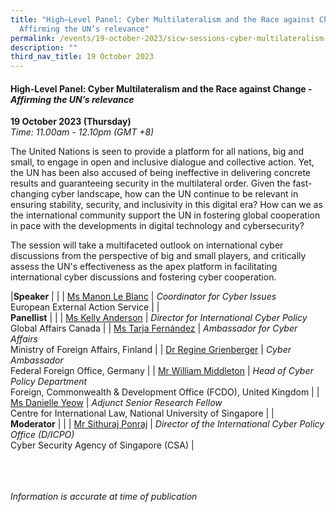 ```yaml
---
title: "High–Level Panel: Cyber Multilateralism and the Race against Change –
  Affirming the UN’s relevance"
permalink: /events/19-october-2023/sicw-sessions-cyber-multilateralism-and-the-race-against-change/
description: ""
third_nav_title: 19 October 2023
---
```

#### **High-Level Panel: Cyber&nbsp;Multilateralism&nbsp;and&nbsp;the&nbsp;Race&nbsp;against&nbsp;Change -*Affirming&nbsp;the&nbsp;UN’s&nbsp;relevance***

**19 October 2023 (Thursday)**  
*Time: 11.00am - 12.10pm (GMT +8)*

The United Nations is seen to provide a platform for all nations, big and small, to engage in open and inclusive dialogue and collective action. Yet, the UN has been also accused of being ineffective in delivering concrete results and guaranteeing security in the multilateral order. Given the fast-changing cyber landscape, how can the UN continue to be relevant in ensuring stability, security, and inclusivity in this digital era? How can we as the international community support the UN in fostering global cooperation in pace with the developments in digital technology and cybersecurity?

The session will take a multifaceted outlook on international cyber discussions from the perspective of big and small players, and critically assess the UN's effectiveness as the apex platform in facilitating international cyber discussions and fostering cyber cooperation.

|**Speaker**          |                                                              |
| [Ms Manon Le Blanc](/speakers/ms-manon-le-blanc)  | *Coordinator for Cyber Issues*<br>European External Action Service               |
|<br>**Panellist**          |                                                              |
| [Ms Kelly Anderson](/speakers/ms-kelly-anderson/)  | *Director for International Cyber Policy*<br>Global Affairs Canada               |
| [Ms Tarja Fernández](/speakers/ms-tarja-fernandez/)  | *Ambassador for Cyber Affairs*<br>Ministry of Foreign Affairs, Finland               |
| [Dr Regine Grienberger](/speakers/dr-regine-grienberger/)  | *Cyber Ambassador*<br>Federal Foreign Office, Germany               |
| [Mr William Middleton](/speakers/mr-william-middleton/)  | *Head of Cyber Policy Department*<br>Foreign, Commonwealth &amp; Development Office (FCDO), United Kingdom               |
| [Ms Danielle Yeow](/speakers/ms-danielle-yeow/)  | *Adjunct Senior Research Fellow*<br>Centre for International Law, National University of Singapore               |
|<br>**Moderator**          |                                                              |
| [Mr Sithuraj Ponraj](/speakers/mr-sithuraj-ponraj/)  | *Director of the International Cyber Policy Office (D/ICPO)*<br>Cyber Security Agency of Singapore (CSA)               |

<br><br><br>
*Information is accurate at time of publication*